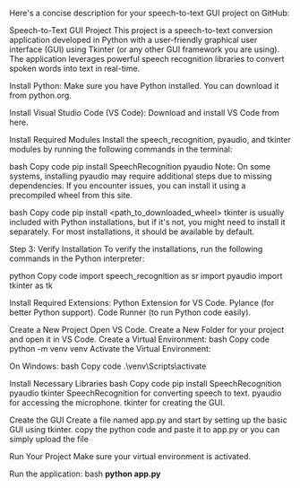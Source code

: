 Here's a concise description for your speech-to-text GUI project on GitHub:

Speech-to-Text GUI Project
This project is a speech-to-text conversion application developed in Python with a user-friendly graphical user interface (GUI) using Tkinter (or any other GUI framework you are using). 
The application leverages powerful speech recognition libraries to convert spoken words into text in real-time.

Install Python: Make sure you have Python installed. You can download it from python.org.


Install Visual Studio Code (VS Code): Download and install VS Code from here.

Install Required Modules
Install the speech_recognition, pyaudio, and tkinter modules by running the following commands in the terminal:

bash
Copy code
pip install SpeechRecognition pyaudio
Note: On some systems, installing pyaudio may require additional steps due to missing dependencies. If you encounter issues, you can install it using a precompiled wheel from this site.

bash
Copy code
pip install <path_to_downloaded_wheel>
tkinter is usually included with Python installations, but if it's not, you might need to install it separately. For most installations, it should be available by default.

Step 3: Verify Installation
To verify the installations, run the following commands in the Python interpreter:

python
Copy code
import speech_recognition as sr
import pyaudio
import tkinter as tk

Install Required Extensions:
Python Extension for VS Code.
Pylance (for better Python support).
Code Runner (to run Python code easily).

 Create a New Project
Open VS Code.
Create a New Folder for your project and open it in VS Code.
Create a Virtual Environment:
bash
Copy code
python -m venv venv
Activate the Virtual Environment:

On Windows:
bash
Copy code
.\venv\Scripts\activate

Install Necessary Libraries
bash
Copy code
pip install SpeechRecognition pyaudio tkinter
SpeechRecognition for converting speech to text.
pyaudio for accessing the microphone.
tkinter for creating the GUI.

 Create the GUI
Create a file named app.py and start by setting up the basic GUI using tkinter.
copy the python code and paste it to app.py or you can simply upload the file

Run Your Project
Make sure your virtual environment is activated.

Run the application:
bash
**python app.py**
